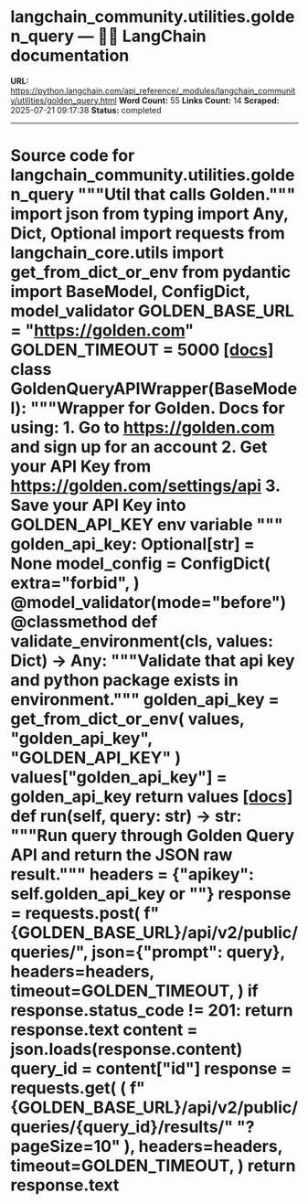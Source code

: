 # langchain_community.utilities.golden_query — 🦜🔗 LangChain  documentation

**URL:** https://python.langchain.com/api_reference/_modules/langchain_community/utilities/golden_query.html
**Word Count:** 55
**Links Count:** 14
**Scraped:** 2025-07-21 09:17:38
**Status:** completed

---

# Source code for langchain\_community.utilities.golden\_query               """Util that calls Golden."""          import json     from typing import Any, Dict, Optional          import requests     from langchain_core.utils import get_from_dict_or_env     from pydantic import BaseModel, ConfigDict, model_validator          GOLDEN_BASE_URL = "https://golden.com"     GOLDEN_TIMEOUT = 5000                              [[docs]](https://python.langchain.com/api_reference/community/utilities/langchain_community.utilities.golden_query.GoldenQueryAPIWrapper.html#langchain_community.utilities.golden_query.GoldenQueryAPIWrapper)     class GoldenQueryAPIWrapper(BaseModel):         """Wrapper for Golden.              Docs for using:              1. Go to https://golden.com and sign up for an account         2. Get your API Key from https://golden.com/settings/api         3. Save your API Key into GOLDEN_API_KEY env variable              """              golden_api_key: Optional[str] = None              model_config = ConfigDict(             extra="forbid",         )              @model_validator(mode="before")         @classmethod         def validate_environment(cls, values: Dict) -> Any:             """Validate that api key and python package exists in environment."""             golden_api_key = get_from_dict_or_env(                 values, "golden_api_key", "GOLDEN_API_KEY"             )             values["golden_api_key"] = golden_api_key                  return values                         [[docs]](https://python.langchain.com/api_reference/community/utilities/langchain_community.utilities.golden_query.GoldenQueryAPIWrapper.html#langchain_community.utilities.golden_query.GoldenQueryAPIWrapper.run)         def run(self, query: str) -> str:             """Run query through Golden Query API and return the JSON raw result."""                  headers = {"apikey": self.golden_api_key or ""}                  response = requests.post(                 f"{GOLDEN_BASE_URL}/api/v2/public/queries/",                 json={"prompt": query},                 headers=headers,                 timeout=GOLDEN_TIMEOUT,             )             if response.status_code != 201:                 return response.text                  content = json.loads(response.content)             query_id = content["id"]                  response = requests.get(                 (                     f"{GOLDEN_BASE_URL}/api/v2/public/queries/{query_id}/results/"                     "?pageSize=10"                 ),                 headers=headers,                 timeout=GOLDEN_TIMEOUT,             )             return response.text